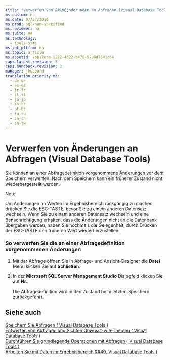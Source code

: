 ```yaml
---
title: "Verwerfen von &#196;nderungen an Abfragen (Visual Database Tools)"
ms.custom: na
ms.date: 07/27/2016
ms.prod: sql-non-specified
ms.reviewer: na
ms.suite: na
ms.technology: 
  - tools-ssms
ms.tgt_pltfrm: na
ms.topic: article
ms.assetid: 7bb17ece-1222-4622-b476-5789d7641c64
caps.latest.revision: 3
caps.handback.revision: 3
manager: jhubbard
translation.priority.mt: 
  - de-de
  - es-es
  - fr-fr
  - it-it
  - ja-jp
  - ko-kr
  - pt-br
  - ru-ru
  - zh-cn
  - zh-tw
---
```

# Verwerfen von &#196;nderungen an Abfragen (Visual Database Tools)
Sie können an einer Abfragedefinition vorgenommene Änderungen vor dem Speichern verwerfen. Nach dem Speichern kann ein früherer Zustand nicht wiederhergestellt werden.  
  
> [!NOTE]  
> Um Änderungen an Werten im Ergebnisbereich rückgängig zu machen, drücken Sie die ESC-TASTE, bevor Sie zu einem anderen Datensatz wechseln. Wenn Sie zu einem anderen Datensatz wechseln und eine Benachrichtigung erhalten, dass die Änderungen nicht an die Datenbank übergeben werden, haben Sie nochmals die Gelegenheit, durch Drücken der ESC-TASTE den früheren Wert wiederherzustellen.  
  
### So verwerfen Sie die an einer Abfragedefinition vorgenommenen Änderungen  
  
1.  Mit der Abfrage öffnen Sie in Abfrage- und Ansicht-Designer die **Datei** Menü klicken Sie auf **Schließen**.  
  
2.  In der **Microsoft SQL Server Management Studio** Dialogfeld klicken Sie auf **Nr.**.  
  
    Die Abfragedefinition wird in den Zustand beim letzten Speichern zurückgeführt.  
  
## Siehe auch  
[Speichern Sie Abfragen &#40; Visual Database Tools &#41;](../content/Save-Queries--Visual-Database-Tools-.md)  
[Entwerfen von Abfragen und Sichten Gewusst-wie-Themen &#40; Visual Database Tools &#41;](../content/Design-Queries-and-Views-How-to-Topics--Visual-Database-Tools-.md)  
[Durchführen Sie grundlegende Operationen mit Abfragen &#40; Visual Database Tools &#41;](../content/Perform-Basic-Operations-with-Queries--Visual-Database-Tools-.md)  
[Arbeiten Sie mit Daten im Ergebnisbereich &#40. Visual Database Tools &#41;](../content/Work-with-Data-in-the-Results-Pane--Visual-Database-Tools-.md)  
  
